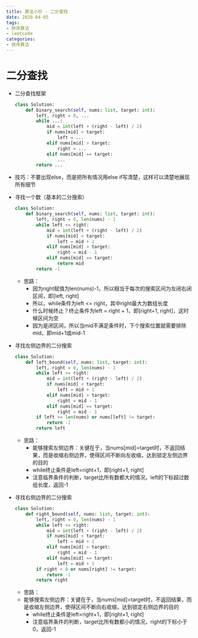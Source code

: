 ```yaml
---
title: 算法小抄 - 二分查找
date: 2020-04-05
tags:
- 排序算法
- leetcode
categories:
- 排序算法
---
```


# 二分查找

- 二分查找框架

  ```python
  class Solution:
      def binary_search(self, nums: list, target: int):
          left, right = 0, ...
          while ...:
              mid = int(left + (right - left) / 2)
              if nums[mid] < target:
                  left = ...
              elif nums[mid] > target:
                  right = ...
              elif nums[mid] == target:
                  ...
          return ...
  ```

- 技巧：不要出现else，而是把所有情况用else if写清楚，这样可以清楚地展现所有细节

- 寻找一个数（基本的二分搜索）

  ```python
  class Solution:
      def binary_search(self, nums: list, target: int):
          left, right = 0, len(nums) - 1
          while left <= right:
              mid = int(left + (right - left) / 2)
              if nums[mid] < target:
                  left = mid + 1
              elif nums[mid] > target:
                  right = mid - 1
              elif nums[mid] == target:
                  return mid
          return -1
  ```

  - 思路：
    - 因为right赋值为len(nums)-1，所以相当于每次的搜索区间为左闭右闭区间，即[left, right]
    - 所以，while条件为left <= right，其中right最大为数组长度
    - 什么时候终止？终止条件为left = right + 1，即[right+1, right]，这时候区间为空
    - 因为是闭区间，所以当mid不满足条件时，下个搜索位置就需要排除mid，即mid+1或mid-1

- 寻找左侧边界的二分搜索

  ```python
  class Solution:
      def left_bound(self, nums: list, target: int):
          left, right = 0, len(nums) - 1
          while left <= right:
              mid = int(left + (right - left) / 2)
              if nums[mid] < target:
                  left = mid + 1
              elif nums[mid] > target:
                  right = mid - 1
              elif nums[mid] == target:
                  right = mid - 1
          if left >= len(nums) or nums[left] != target:
              return -1
          return left
  ```

  - 思路：
    - 能够搜索左侧边界：关键在于，当nums[mid]=target时，不返回结果，而是收缩右侧边界，使得区间不断向左收缩，达到锁定左侧边界的目的
    - while终止条件是left=right+1，即[right+1, right]
    - 注意临界条件的判断，target比所有数都大的情况，left的下标超过数组长度，返回-1

- 寻找右侧边界的二分搜索

  ```python
  class Solution:
      def right_bound(self, nums: list, target: int):
          left, right = 0, len(nums) - 1
          while left <= right:
              mid = int(left + (right - left) / 2)
              if nums[mid] < target:
                  left = mid + 1
              elif nums[mid] > target:
                  right = mid - 1
              elif nums[mid] == target:
                  left = mid + 1
          if right < 0 or nums[right] != target:
              return -1
          return right
  ```

  - 思路：
  - 能够搜索左侧边界：关键在于，当nums[mid]=target时，不返回结果，而是收缩左侧边界，使得区间不断向右收缩，达到锁定右侧边界的目的
    - while终止条件是left=right+1，即[right+1, right]
    - 注意临界条件的判断，target比所有数都小的情况，right的下标小于0，返回-1